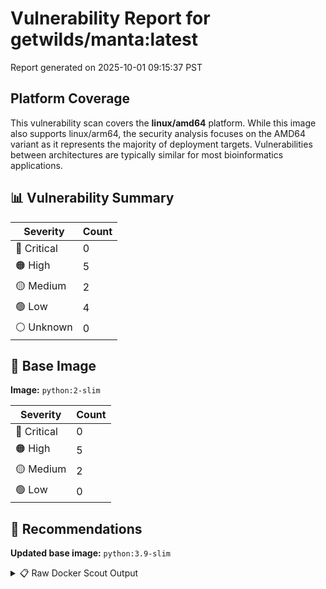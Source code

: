 # Vulnerability Report for getwilds/manta:latest

Report generated on 2025-10-01 09:15:37 PST

## Platform Coverage

This vulnerability scan covers the **linux/amd64** platform. While this image also supports linux/arm64, the security analysis focuses on the AMD64 variant as it represents the majority of deployment targets. Vulnerabilities between architectures are typically similar for most bioinformatics applications.

## 📊 Vulnerability Summary

| Severity | Count |
|----------|-------|
| 🔴 Critical | 0 |
| 🟠 High | 5 |
| 🟡 Medium | 2 |
| 🟢 Low | 4 |
| ⚪ Unknown | 0 |

## 🐳 Base Image

**Image:** `python:2-slim`

| Severity | Count |
|----------|-------|
| 🔴 Critical | 0 |
| 🟠 High | 5 |
| 🟡 Medium | 2 |
| 🟢 Low | 0 |

## 🔄 Recommendations

**Updated base image:** `python:3.9-slim`

<details>
<summary>📋 Raw Docker Scout Output</summary>

```text
Target             │  getwilds/manta:latest  │    0C     5H     2M     4L   
    digest           │  6d64e8b839b9                   │                              
  Base image         │  python:2-slim                  │    0C     5H     2M     0L   
  Updated base image │  python:3.9-slim                │    0C     4H     3M    22L   
                     │                                 │           -1     +1    +22   

What's next:
    View vulnerabilities → docker scout cves getwilds/manta:latest
    View base image update recommendations → docker scout recommendations getwilds/manta:latest
    Include policy results in your quickview by supplying an organization → docker scout quickview getwilds/manta:latest --org <organization>
```
</details>
